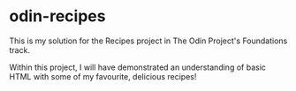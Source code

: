 # odin-recipes
This is my solution for the Recipes project in The Odin Project's Foundations track. 

Within this project, I will have demonstrated an understanding of basic HTML with some of my favourite, delicious recipes! 